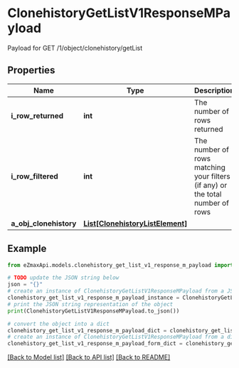 # ClonehistoryGetListV1ResponseMPayload

Payload for GET /1/object/clonehistory/getList

## Properties

Name | Type | Description | Notes
------------ | ------------- | ------------- | -------------
**i_row_returned** | **int** | The number of rows returned | 
**i_row_filtered** | **int** | The number of rows matching your filters (if any) or the total number of rows | 
**a_obj_clonehistory** | [**List[ClonehistoryListElement]**](ClonehistoryListElement.md) |  | 

## Example

```python
from eZmaxApi.models.clonehistory_get_list_v1_response_m_payload import ClonehistoryGetListV1ResponseMPayload

# TODO update the JSON string below
json = "{}"
# create an instance of ClonehistoryGetListV1ResponseMPayload from a JSON string
clonehistory_get_list_v1_response_m_payload_instance = ClonehistoryGetListV1ResponseMPayload.from_json(json)
# print the JSON string representation of the object
print(ClonehistoryGetListV1ResponseMPayload.to_json())

# convert the object into a dict
clonehistory_get_list_v1_response_m_payload_dict = clonehistory_get_list_v1_response_m_payload_instance.to_dict()
# create an instance of ClonehistoryGetListV1ResponseMPayload from a dict
clonehistory_get_list_v1_response_m_payload_form_dict = clonehistory_get_list_v1_response_m_payload.from_dict(clonehistory_get_list_v1_response_m_payload_dict)
```
[[Back to Model list]](../README.md#documentation-for-models) [[Back to API list]](../README.md#documentation-for-api-endpoints) [[Back to README]](../README.md)


